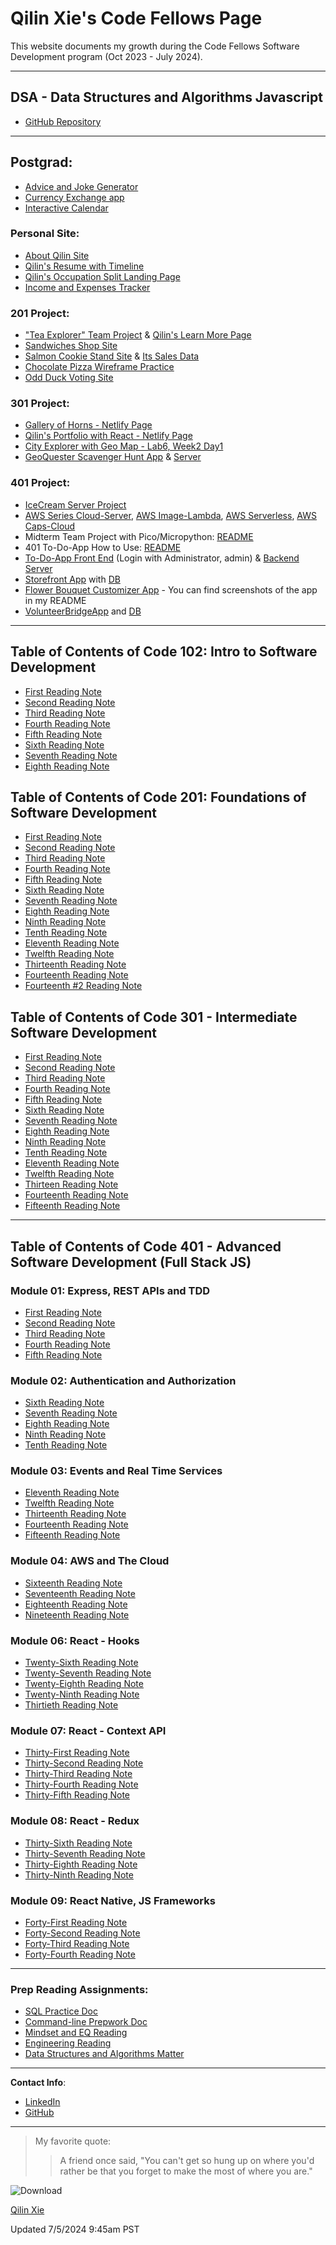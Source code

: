 # Qilin Xie's Code Fellows Page

This website documents my growth during the Code Fellows Software Development program (Oct 2023 - July 2024).

---

## DSA - Data Structures and Algorithms Javascript
- [GitHub Repository](https://github.com/QILINXIE02/data-structures-and-algorithms)

---

## Postgrad:
- [Advice and Joke Generator](https://qilin-generator-app.netlify.app/)
- [Currency Exchange app](https://qilin-currency-exchange.netlify.app/)
- [Interactive Calendar](https://effervescent-puppy-4c9d34.netlify.app/)


### Personal Site:
- [About Qilin Site](https://qilinxie02.github.io/About-Qilin-Site/index.html)
- [Qilin's Resume with Timeline](https://qilinxie02.github.io/resume-timeline/)
- [Qilin's Occupation Split Landing Page](https://qilinxie02.github.io/resume/)
- [Income and Expenses Tracker](https://qilinxie02.github.io/funnize/)

### 201 Project:
- ["Tea Explorer" Team Project](https://team-quicm.github.io/Tea-Explorer/teas.html) & [Qilin's Learn More Page](https://qilinxie02.github.io/learnmore-tea/index.html)
- [Sandwiches Shop Site](https://qilinxie02.github.io/lab5new/cookieshopmaterials/index.html)
- [Salmon Cookie Stand Site](https://qilinxie02.github.io/cookie-stand/index.html) & [Its Sales Data](https://qilinxie02.github.io/cookie-stand/sales.html)
- [Chocolate Pizza Wireframe Practice](https://qilinxie02.github.io/Chocolate-Pizza/)
- [Odd Duck Voting Site](https://qilinxie02.github.io/odd-duck/index.html)

### 301 Project:
- [Gallery of Horns - Netlify Page](https://main--qilin-qallery-of-horns.netlify.app/)
- [Qilin's Portfolio with React - Netlify Page](https://main--qilin-react-portfolio.netlify.app/)
- [City Explorer with Geo Map - Lab6, Week2 Day1](https://city-explorer-class6.netlify.app/)
- [GeoQuester Scavenger Hunt App](https://main--geo-quester.netlify.app/) & [Server](https://backend-qdhy.onrender.com/lists)

### 401 Project:
- [IceCream Server Project](https://github.com/QILINXIE02/API-Auth-server)
- [AWS Series Cloud-Server](https://github.com/QILINXIE02/cloud-server), [AWS Image-Lambda](https://github.com/QILINXIE02/image-lambda), [AWS Serverless](https://github.com/QILINXIE02/serverless-api), [AWS Caps-Cloud](https://github.com/QILINXIE02/caps-cloud)
- Midterm Team Project with Pico/Micropython: [README](https://github.com/QEA-Javascript/AmbientWeather)
- 401 To-Do-App How to Use: [README](https://github.com/QILINXIE02/todo-app/blob/main/README.md)
- [To-Do-App Front End](https://qilin-todo.netlify.app/) (Login with Administrator, admin) & [Backend Server](https://auth-api-todo.onrender.com/api/v1/todos)
- [Storefront App](https://main--qilin-storefront.netlify.app/) with [DB](https://api-js401.herokuapp.com/api/v1/products/)
- [Flower Bouquet Customizer App](https://github.com/QILINXIE02/Flower-app) - You can find screenshots of the app in my README
- [VolunteerBridgeApp](https://github.com/TechSpark-Solutions/VolunteerBridgeApp) and [DB](https://volunteerbridge-authapi.onrender.com)

---

## Table of Contents of Code 102: Intro to Software Development
- [First Reading Note](102/class1.md)
- [Second Reading Note](102/class2.md)
- [Third Reading Note](102/class3.md)
- [Fourth Reading Note](102/class4.md)
- [Fifth Reading Note](102/class5.md)
- [Sixth Reading Note](102/class6.md)
- [Seventh Reading Note](102/class7.md)
- [Eighth Reading Note](102/class8.md)

## Table of Contents of Code 201: Foundations of Software Development
- [First Reading Note](201/class1.md)
- [Second Reading Note](201/class2.md)
- [Third Reading Note](201/class3.md)
- [Fourth Reading Note](201/class4.md)
- [Fifth Reading Note](201/class5.md)
- [Sixth Reading Note](201/class6.md)
- [Seventh Reading Note](201/class7.md)
- [Eighth Reading Note](201/class8.md)
- [Ninth Reading Note](201/class9.md)
- [Tenth Reading Note](201/class10.md)
- [Eleventh Reading Note](201/class11.md)
- [Twelfth Reading Note](201/class12.md)
- [Thirteenth Reading Note](201/class13.md)
- [Fourteenth Reading Note](201/class14.md)
- [Fourteenth #2 Reading Note](201/Class14:Psychological-Safety.md)

## Table of Contents of Code 301 - Intermediate Software Development
- [First Reading Note](301/class1.md)
- [Second Reading Note](301/class2.md)
- [Third Reading Note](301/class3.md)
- [Fourth Reading Note](301/class4.md)
- [Fifth Reading Note](301/class5.md)
- [Sixth Reading Note](301/class6.md)
- [Seventh Reading Note](301/class7.md)
- [Eighth Reading Note](301/class8.md)
- [Ninth Reading Note](301/class9.md)
- [Tenth Reading Note](301/class10.md)
- [Eleventh Reading Note](301/class11.md)
- [Twelfth Reading Note](301/class12.md)
- [Thirteen Reading Note](301/class13.md)
- [Fourteenth Reading Note](301/class14.md)
- [Fifteenth Reading Note](301/class15.md)

---

## Table of Contents of Code 401 - Advanced Software Development (Full Stack JS)
### Module 01: Express, REST APIs and TDD
- [First Reading Note](401/class1.md)
- [Second Reading Note](401/class2.md)
- [Third Reading Note](401/class3.md)
- [Fourth Reading Note](401/class4.md)
- [Fifth Reading Note](401/class5.md)

### Module 02: Authentication and Authorization
- [Sixth Reading Note](401/class6.md)
- [Seventh Reading Note](401/class7.md)
- [Eighth Reading Note](401/class8.md)
- [Ninth Reading Note](401/class9.md)
- [Tenth Reading Note](401/class10.md)

### Module 03: Events and Real Time Services
- [Eleventh Reading Note](401/class11.md)
- [Twelfth Reading Note](401/class12.md)
- [Thirteenth Reading Note](401/class13.md)
- [Fourteenth Reading Note](401/class14.md)
- [Fifteenth Reading Note](401/class15.md)

### Module 04: AWS and The Cloud
- [Sixteenth Reading Note](401/class16.md)
- [Seventeenth Reading Note](401/class17.md)
- [Eighteenth Reading Note](401/class18.md)
- [Nineteenth Reading Note](401/class19.md)

### Module 06: React - Hooks
- [Twenty-Sixth Reading Note](401/class26.md)
- [Twenty-Seventh Reading Note](401/class27.md)
- [Twenty-Eighth Reading Note](401/class28.md)
- [Twenty-Ninth Reading Note](401/class29.md)
- [Thirtieth Reading Note](401/class30.md)

### Module 07: React - Context API
- [Thirty-First Reading Note](401/class31.md)
- [Thirty-Second Reading Note](401/class32.md)
- [Thirty-Third Reading Note](401/class33.md)
- [Thirty-Fourth Reading Note](401/class34.md)
- [Thirty-Fifth Reading Note](401/class35.md)

### Module 08: React - Redux
- [Thirty-Sixth Reading Note](401/class36.md)
- [Thirty-Seventh Reading Note](401/class37.md)
- [Thirty-Eighth Reading Note](401/class38.md)
- [Thirty-Ninth Reading Note](401/class39.md)

### Module 09: React Native, JS Frameworks
- [Forty-First Reading Note](401/class41.md)
- [Forty-Second Reading Note](401/class42.md)
- [Forty-Third Reading Note](401/class43.md)
- [Forty-Fourth Reading Note](401/class44.md)

---

### Prep Reading Assignments:
- [SQL Practice Doc](401/SQL.md)
- [Command-line Prepwork Doc](401/Command-line-prepwork.md)
- [Mindset and EQ Reading](401/mindset.md)
- [Engineering Reading](401/Engineering.md)
- [Data Structures and Algorithms Matter](401/Data.md)

---

**Contact Info**:
- [LinkedIn](https://www.linkedin.com/in/qilinxie/)
- [GitHub](https://github.com/QILINXIE02)

---

> My favorite quote:
>> A friend once said, "You can't get so hung up on where you'd rather be that you forget to make the most of where you are."

![Download](https://github.com/QILINXIE02/reading-notes/assets/146989043/07563cda-a303-49fa-91a5-070164db4af6)

<div class="badge-base LI-profile-badge" data-locale="en_US" data-size="medium" data-theme="light" data-type="VERTICAL" data-vanity="qilinxie" data-version="v1"><a class="badge-base__link LI-simple-link" href="https://www.linkedin.com/in/qilinxie?trk=profile-badge">Qilin Xie</a></div>

Updated 7/5/2024 9:45am PST
